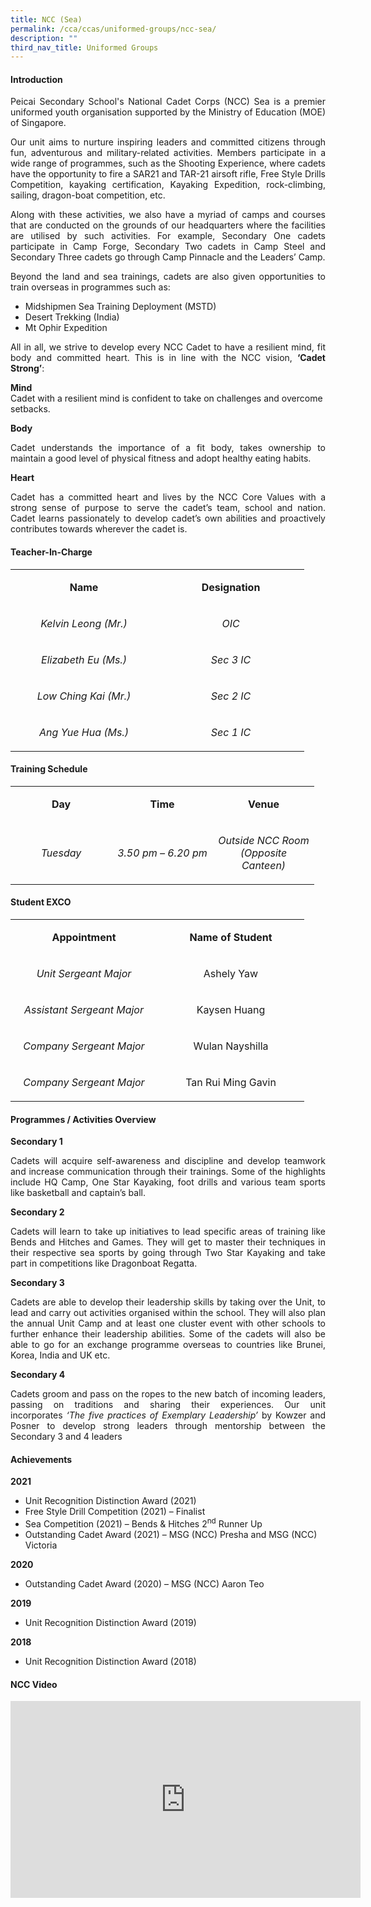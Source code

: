 ```yaml
---
title: NCC (Sea)
permalink: /cca/ccas/uniformed-groups/ncc-sea/
description: ""
third_nav_title: Uniformed Groups
---
```

<h4><strong>Introduction</strong></h4>
<p><p align="justify">Peicai Secondary School's National Cadet Corps (NCC) Sea is a premier uniformed youth organisation supported by the Ministry of Education (MOE) of Singapore.</p>
<p><p align="justify">Our unit aims to nurture inspiring leaders and committed citizens through fun, adventurous and military-related activities. Members participate in a wide range of programmes, such as the Shooting Experience, where cadets have the opportunity to fire a SAR21 and TAR-21 airsoft rifle, Free Style Drills Competition, kayaking certification, Kayaking Expedition, rock-climbing, sailing, dragon-boat competition, etc.</p>
<p><p align="justify">Along with these activities, we also have a myriad of camps and courses that are conducted on the grounds of our headquarters where the facilities are utilised by such activities. For example, Secondary One cadets participate in Camp Forge, Secondary Two cadets in Camp Steel and Secondary Three cadets go through Camp Pinnacle and the Leaders&rsquo; Camp.</p>
<p><p align="justify">Beyond the land and sea trainings, cadets are also given opportunities to train overseas in programmes such as:</p>
<ul>
<li>Midshipmen Sea Training Deployment (MSTD)&nbsp;</li>
<li>Desert Trekking (India)&nbsp;</li>
<li>Mt Ophir Expedition</li>
</ul>
<div><p align="justify">All in all, we strive to develop every NCC Cadet to have a resilient mind, fit body and committed heart. This is in line with the NCC vision,&nbsp;<strong>&lsquo;Cadet Strong&rsquo;</strong>:
<p><strong>Mind<br /></strong>Cadet with a resilient mind is confident to take on challenges and overcome setbacks.&nbsp;</p>
<p><strong>Body<br /></strong><p align="justify">Cadet understands the importance of a fit body, takes ownership to maintain a good level of physical fitness and adopt healthy eating habits.&nbsp;</p>
<p><strong>Heart<br /></strong><p align="justify">Cadet has a committed heart and lives by the NCC Core Values with a strong sense of purpose to serve the cadet&rsquo;s team, school and nation. Cadet learns passionately to develop cadet&rsquo;s own abilities and proactively contributes towards wherever the cadet is.</p>
<h4><strong>Teacher-In-Charge</strong></h4>
<table width="439">
<tbody>
<tr>
<td style="text-align: center;" width="219">
<p><strong>Name</strong></p>
</td>
<td style="text-align: center;" width="219">
<p><strong>Designation</strong></p>
</td>
</tr>
<tr>
<td style="text-align: center;" width="219">
<p><em>Kelvin Leong (Mr.)</em></p>
</td>
<td style="text-align: center;" width="219">
<p><em>OIC</em></p>
</td>
</tr>
<tr>
<td style="text-align: center;" width="219">
<p><em>Elizabeth Eu (Ms.)</em></p>
</td>
<td style="text-align: center;" width="219">
<p><em>Sec 3 IC</em></p>
</td>
</tr>
<tr>
<td style="text-align: center;" width="219">
<p><em>Low Ching Kai (Mr.)</em></p>
</td>
<td style="text-align: center;" width="219">
<p><em>Sec 2 IC</em></p>
</td>
</tr>
<tr>
<td style="text-align: center;" width="219">
<p><em>Ang Yue Hua (Ms.)</em></p>
</td>
<td style="text-align: center;" width="219">
<p><em>Sec 1 IC</em></p>
</td>
</tr>
</tbody>
</table>
<h4><strong>Training Schedule</strong></h4>
<table width="439">
<tbody>
<tr>
<td style="text-align: center;" width="146">
<p><strong>Day</strong></p>
</td>
<td style="text-align: center;" width="146">
<p><strong>Time</strong></p>
</td>
<td style="text-align: center;" width="146">
<p><strong>Venue</strong></p>
</td>
</tr>
<tr>
<td style="text-align: center;" width="146">
<p><em>Tuesday</em></p>
</td>
<td style="text-align: center;" width="146">
<p><em>3.50 pm &ndash; 6.20 pm</em></p>
</td>
<td style="text-align: center;" width="146">
<p><em>Outside NCC Room (Opposite Canteen)</em></p>
</td>
</tr>
</tbody>
</table>
<h4><strong>Student EXCO</strong></h4>
<table width="439">
<tbody>
<tr>
<td style="text-align: center;" width="219">
<p><strong>Appointment</strong></p>
</td>
<td style="text-align: center;" width="219">
<p><strong>Name of Student</strong></p>
</td>
</tr>
<tr>
<td style="text-align: center;" width="219">
<p><em>Unit Sergeant Major</em></p>
</td>
<td style="text-align: center;" width="219">
<p>Ashely Yaw</p>
</td>
</tr>
<tr>
<td style="text-align: center;" width="219">
<p><em>Assistant Sergeant Major</em></p>
</td>
<td style="text-align: center;" width="219">
<p>Kaysen Huang</p>
</td>
</tr>
<tr>
<td style="text-align: center;" width="219">
<p><em>Company Sergeant Major</em></p>
</td>
<td style="text-align: center;" width="219">
<p>Wulan Nayshilla</p>
</td>
</tr>
<tr>
<td style="text-align: center;" width="219">
<p><em>Company Sergeant Major</em></p>
</td>
<td style="text-align: center;" width="219">
<p>Tan Rui Ming Gavin</p>
</td>
</tr>
</tbody>
</table>
<h4><strong>Programmes / Activities Overview</strong></h4>
<p><strong>Secondary 1<br /></strong><p align="justify">Cadets will acquire self-awareness and discipline and develop teamwork and increase communication through their trainings. Some of the highlights include HQ Camp, One Star Kayaking, foot drills and various team sports like basketball and captain&rsquo;s ball.&nbsp;</p>
<p><strong>Secondary 2<br /></strong><p align="justify">Cadets will learn to take up initiatives to lead specific areas of training like Bends and Hitches and Games. They will get to master their techniques in their respective sea sports by going through Two Star Kayaking and take part in competitions like Dragonboat Regatta.</p>
<p><strong>Secondary 3<br /></strong><p align="justify">Cadets are able to develop their leadership skills by taking over the Unit, to lead and carry out activities organised within the school. They will also plan the annual Unit Camp and at least one cluster event with other schools to further enhance their leadership abilities. Some of the cadets will also be able to go for an exchange programme overseas to countries like Brunei, Korea, India and UK etc.</p>
<p><strong>Secondary 4<br /></strong><p align="justify">Cadets groom and pass on the ropes to the new batch of incoming leaders, passing on traditions and sharing their experiences. Our unit incorporates&nbsp;<em>&lsquo;The five practices of Exemplary Leadership&rsquo;</em> by Kowzer and Posner to develop strong leaders through mentorship between the Secondary 3 and 4 leaders&nbsp;</p>
<h4><strong>Achievements</strong></h4>
<p><strong>2021</strong></p>
<ul>
<li>Unit Recognition Distinction Award (2021)</li>
<li>Free Style Drill Competition (2021) &ndash; Finalist</li>
<li>Sea Competition (2021) &ndash; Bends &amp; Hitches 2<sup>nd</sup>&nbsp;Runner Up</li>
<li>Outstanding Cadet Award (2021) &ndash; MSG (NCC) Presha and MSG (NCC) Victoria</li>
</ul>
<p><strong>2020</strong></p>
<ul>
<li>Outstanding Cadet Award (2020) &ndash; MSG (NCC) Aaron Teo</li>
</ul>
<p><strong>2019</strong></p>
<ul>
<li>Unit Recognition Distinction Award (2019)</li>
</ul>
<p><strong>2018</strong></p>
<ul>
<li>Unit Recognition Distinction Award (2018)</li>
</ul>
<h4><strong>NCC Video</strong></h4>
<iframe src="https://www.youtube.com/embed/jP3EFftNDHY" width="560" height="315" frameborder="0" allowfullscreen="allowfullscreen" data-mce-fragment="1"></iframe>
